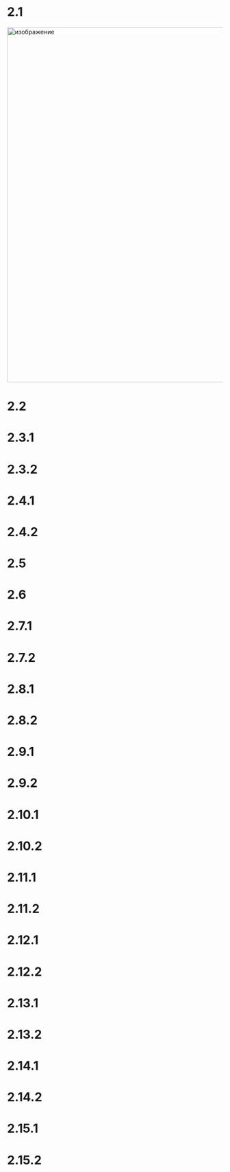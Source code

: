 # 2.1
<img width="1390" height="827" alt="изображение" src="https://github.com/user-attachments/assets/156d458b-b1bd-446d-9ca2-19ec7a4c156d" />

# 2.2

# 2.3.1

# 2.3.2

# 2.4.1

# 2.4.2

# 2.5

# 2.6

# 2.7.1

# 2.7.2

# 2.8.1

# 2.8.2

# 2.9.1

# 2.9.2

# 2.10.1

# 2.10.2

# 2.11.1

# 2.11.2

# 2.12.1

# 2.12.2

# 2.13.1

# 2.13.2

# 2.14.1

# 2.14.2

# 2.15.1

# 2.15.2
